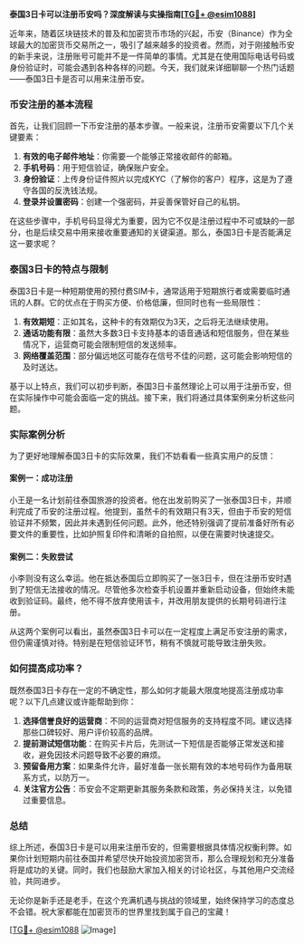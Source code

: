 **泰国3日卡可以注册币安吗？深度解读与实操指南[[TG💪+ @esim1088](https://t.me/s/esim1088)]**

近年来，随着区块链技术的普及和加密货币市场的兴起，币安（Binance）作为全球最大的加密货币交易所之一，吸引了越来越多的投资者。然而，对于刚接触币安的新手来说，注册账号可能并不是一件简单的事情。尤其是在使用国际电话号码或身份验证时，可能会遇到各种各样的问题。今天，我们就来详细聊聊一个热门话题——泰国3日卡是否可以用来注册币安。

### 币安注册的基本流程

首先，让我们回顾一下币安注册的基本步骤。一般来说，注册币安需要以下几个关键要素：

1. **有效的电子邮件地址**：你需要一个能够正常接收邮件的邮箱。
2. **手机号码**：用于短信验证，确保账户安全。
3. **身份验证**：上传身份证件照片以完成KYC（了解你的客户）程序，这是为了遵守各国的反洗钱法规。
4. **登录并设置密码**：创建一个强密码，并妥善保管好自己的私钥。

在这些步骤中，手机号码显得尤为重要，因为它不仅是注册过程中不可或缺的一部分，也是后续交易中用来接收重要通知的关键渠道。那么，泰国3日卡是否能满足这一要求呢？

### 泰国3日卡的特点与限制

泰国3日卡是一种短期使用的预付费SIM卡，通常适用于短期旅行者或需要临时通讯的人群。它的优点在于购买方便、价格低廉，但同时也有一些局限性：

1. **有效期短**：正如其名，这种卡的有效期仅为3天，之后将无法继续使用。
2. **通话功能有限**：虽然大多数3日卡支持基本的语音通话和短信服务，但在某些情况下，运营商可能会限制短信的发送频率。
3. **网络覆盖范围**：部分偏远地区可能存在信号不佳的问题，这可能会影响短信的及时送达。

基于以上特点，我们可以初步判断，泰国3日卡虽然理论上可以用于注册币安，但在实际操作中可能会面临一定的挑战。接下来，我们将通过具体案例来分析这些问题。

### 实际案例分析

为了更好地理解泰国3日卡的实际效果，我们不妨看看一些真实用户的反馈：

#### 案例一：成功注册

小王是一名计划前往泰国旅游的投资者。他在出发前购买了一张泰国3日卡，并顺利完成了币安的注册过程。他提到，虽然卡的有效期只有3天，但由于币安的短信验证并不频繁，因此并未遇到任何问题。此外，他还特别强调了提前准备好所有必要文件的重要性，比如护照复印件和清晰的自拍照，以便在需要时快速提交。

#### 案例二：失败尝试

小李则没有这么幸运。他在抵达泰国后立即购买了一张3日卡，但在注册币安时遇到了短信无法接收的情况。尽管他多次检查手机设置并重新启动设备，但始终未能收到验证码。最终，他不得不放弃使用该卡，并改用朋友提供的长期号码进行注册。

从这两个案例可以看出，虽然泰国3日卡可以在一定程度上满足币安注册的需求，但仍需谨慎对待。特别是在短信验证环节，稍有不慎就可能导致注册失败。

### 如何提高成功率？

既然泰国3日卡存在一定的不确定性，那么如何才能最大限度地提高注册成功率呢？以下几点建议或许能帮助到你：

1. **选择信誉良好的运营商**：不同的运营商对短信服务的支持程度不同。建议选择那些口碑较好、用户评价较高的品牌。
2. **提前测试短信功能**：在购买卡片后，先测试一下短信是否能够正常发送和接收，避免因技术问题导致不必要的麻烦。
3. **预留备用方案**：如果条件允许，最好准备一张长期有效的本地号码作为备用联系方式，以防万一。
4. **关注官方公告**：币安会不定期更新其服务条款和政策，务必保持关注，以免错过重要信息。

### 总结

综上所述，泰国3日卡是可以用来注册币安的，但需要根据具体情况权衡利弊。如果你计划短期内前往泰国并希望尽快开始投资加密货币，那么合理规划和充分准备将是成功的关键。同时，我们也鼓励大家加入相关的讨论社区，与其他用户交流经验，共同进步。

无论你是新手还是老手，在这个充满机遇与挑战的领域里，始终保持学习的态度总不会错。祝大家都能在加密货币的世界里找到属于自己的宝藏！

[[TG💪+ @esim1088](https://t.me/s/esim1088) ![Image](https://i.postimg.cc/4NQfJmqS/Snipaste-2025-05-13-00-14-12.png)]